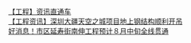   
[【工程】资讯直通车](http://www.dianyue.me/archives/590/a3bg46wuy1w13xex/)  
[【工程资讯】深圳大疆天空之城项目地上钢结构顺利开吊](http://www.dianyue.me/archives/034/3cx92cde9e1rdatc/)  
[好消息！市区延寿街南伸工程预计８月中旬全线贯通](http://www.dianyue.me/archives/688/z0z1w21fxm5rb2rn/)